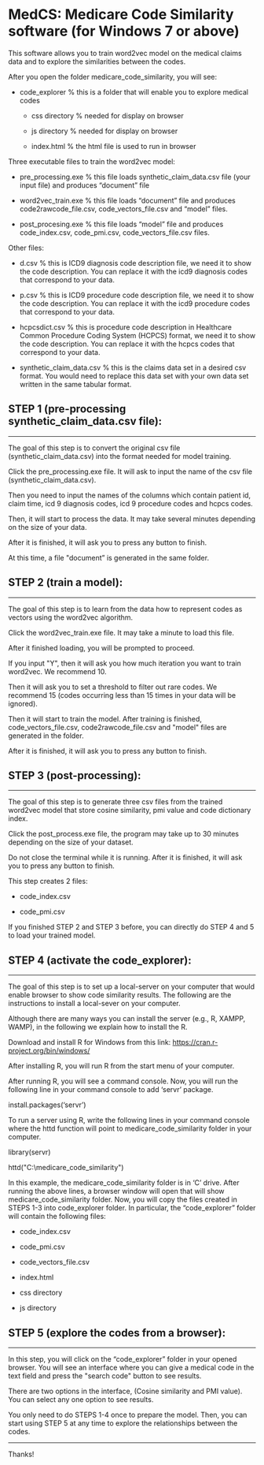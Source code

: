 # MedCS: Medicare Code Similarity software (for Windows 7 or above) 

This software allows you to train word2vec model on the medical claims data and to explore the similarities between the codes. 

  

After you open the folder medicare_code_similarity, you will see: 

- code_explorer	% this is a folder that will enable you to explore medical codes 

   - css directory	% needed for display on browser 

   - js directory	% needed for display on browser 

   - index.html    % the html file is used to run in browser 

  

Three executable files to train the word2vec model: 

- pre_processing.exe	% this file loads synthetic_claim_data.csv file (your input file) and produces “document” file 

- word2vec_train.exe	% this file loads “document” file and produces code2rawcode_file.csv, code_vectors_file.csv  and “model” files. 

- post_procesing.exe	% this file loads “model” file and produces code_index.csv, code_pmi.csv,                                                                              code_vectors_file.csv files. 

  

Other files: 

- d.csv	% this is ICD9 diagnosis code description file, we need it to show the code description. You can replace it with the icd9 diagnosis codes that correspond to your data. 

- p.csv	% this is ICD9 procedure code description file, we need it to show the code description. You can replace it with the icd9 procedure codes that correspond to your data. 

- hcpcsdict.csv	% this is procedure code description in Healthcare Common Procedure Coding System (HCPCS) format, we need it to show the code description. You can replace it with the hcpcs codes that correspond to your data. 

- synthetic_claim_data.csv	% this is the claims data set in a desired csv format. You would need to replace this data set with your own data set written in the same tabular format. 




## STEP 1 (pre-processing synthetic_claim_data.csv file): 
------------------------------------  

The goal of this step is to convert the original csv file (synthetic_claim_data.csv) into the format needed for model training.  

Click the pre_processing.exe file. It will ask to input the name of the csv file (synthetic_claim_data.csv). 

Then you need to input the names of the columns which contain patient id, claim time, icd 9 diagnosis codes, icd 9 procedure codes and hcpcs codes. 

Then, it will start to process the data. It may take several minutes depending on the size of your data.  

After it is finished, it will ask you to press any button to finish. 

At this time, a file "document” is generated in the same folder.  




## STEP 2 (train a model):  
------------------------------------  

The goal of this step is to learn from the data how to represent codes as vectors using the word2vec algorithm.  

Click the word2vec_train.exe file. It may take a minute to load this file.  

After it finished loading, you will be prompted to proceed.  

If you input "Y", then it will ask you how much iteration you want to train word2vec. We recommend 10.  

Then it will ask you to set a threshold to filter out rare codes. We recommend 15 (codes occurring less than 15 times in your data will be ignored). 

Then it will start to train the model. After training is finished, code_vectors_file.csv, code2rawcode_file.csv and "model" files are generated in the folder.  

After it is finished, it will ask you to press any button to finish. 




## STEP 3 (post-processing):  
------------------------------------  

The goal of this step is to generate three csv files from the trained word2vec model that store cosine similarity, pmi value and code dictionary index.  

Click the post_process.exe file, the program may take up to 30 minutes depending on the size of your dataset.  

Do not close the terminal while it is running. After it is finished, it will ask you to press any button to finish. 

  

This step creates 2 files: 

- code_index.csv 

- code_pmi.csv 

  

If you finished STEP 2 and STEP 3 before, you can directly do STEP 4 and 5 to load your trained model. 




## STEP 4 (activate the code_explorer):
------------------------------------  

The goal of this step is to set up a local-server on your computer that would enable browser to show code similarity results. The following are the instructions to install a local-sever on your computer. 

  

Although there are many ways you can install the server (e.g., R, XAMPP, WAMP), in the following we explain how to install the R.  

 

Download and install R for Windows from this link: https://cran.r-project.org/bin/windows/ 

After installing R, you will run R from the start menu of your computer.  

After running R, you will see a command console. Now, you will run the following line in your command console to add ‘servr’ package.  

install.packages(‘servr’) 

To run a server using R, write the following lines in your command console where the httd function will point to medicare_code_similarity folder in your computer. 

library(servr) 

httd("C:\\medicare_code_similarity") 

In this example, the medicare_code_similarity folder is in ‘C’ drive. After running the above lines, a browser window will open that will show medicare_code_similarity folder. Now, you will copy the files created in STEPS 1-3 into code_explorer folder. In particular, the “code_explorer” folder will contain the following files: 

- code_index.csv 

- code_pmi.csv 

- code_vectors_file.csv 

- index.html 

- css directory 

- js directory 



## STEP 5 (explore the codes from a browser):  
------------------------------------  

In this step, you will click on the “code_explorer” folder in your opened browser. You will see an interface where you can give a medical code in the text field and press the "search code" button to see results. 

There are two options in the interface, (Cosine similarity and PMI value). You can select any one option to see results. 

 

You only need to do STEPS 1-4 once to prepare the model. Then, you can start using STEP 5 at any time to explore the relationships between the codes. 

------------------------------------  

Thanks! 

 
